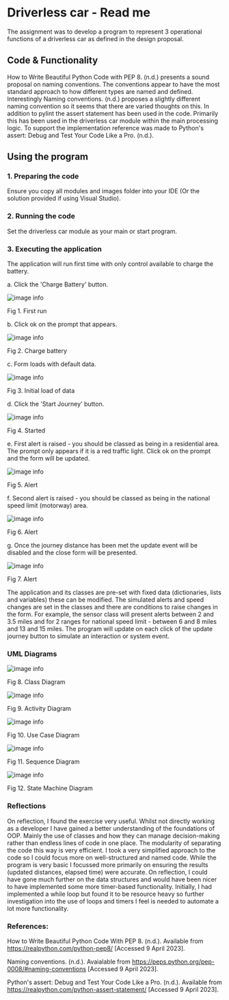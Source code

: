 # Driverless car - Read me
The assignment was to develop a program to represent 3 operational functions of a driverless car as defined in the design proposal.
 
## Code & Functionality
How to Write Beautiful Python Code with PEP 8. (n.d.) presents a sound proposal on naming conventions. The conventions appear to have the most standard approach to how
different types are named and defined. Interestingly
Naming conventions. (n.d.) proposes a slightly different naming convention so it seems that there are varied thoughts on this. In
addition to pylint the assert statement has been used in the code. Primarily this has been used in the driverless
car module within the main processing logic. To support the implementation reference was made to Python's assert: Debug and Test Your
Code Like a Pro. (n.d.).

## Using the program

### 1. Preparing the code
Ensure you copy all modules and images folder into your IDE (Or the solution provided if using Visual Studio).

### 2. Running the code
Set the driverless car module as your main or start program.

### 3. Executing the application
The application will run first time with only control available to charge the battery. 

a. Click the 'Charge Battery' button.

![image info](./images/chargebattery.jpg)

Fig 1. First run

b. Click ok on the prompt that appears.

![image info](./images/chargebatteryok.jpg)

Fig 2. Charge battery

c. Form loads with default data.

![image info](./images/ready.jpg)

Fig 3. Initial load of data

d. Click the 'Start Journey' button.

![image info](./images/started.jpg)

Fig 4. Started

e. First alert is raised - you should be classed as being in a residential area. The prompt only appears if it is a red traffic light. Click ok on the prompt and the form will be updated.

![image info](./images/firstalert.jpg)

Fig 5. Alert

f. Second alert is raised - you should be classed as being in the national speed limit (motorway) area. 

![image info](./images/secondalert.jpg)

Fig 6. Alert

g. Once the journey distance has been met the update event will be disabled and the close form will be presented.  

![image info](./images/finish.jpg)

Fig 7. Alert

The application and its classes are pre-set with fixed data (dictionaries, lists and variables) these can be modified. The simulated alerts and speed changes are set in the classes and there are conditions to raise changes in the form. For example, the sensor class will present alerts between 2 and 3.5 miles and for 2 ranges for national speed limit - between 6 and 8 miles and 13 and 15 miles. The program will update on each click of the update journey button to simulate an interaction or system event.

### UML Diagrams

![image info](./images/classdiagram.jpg)

Fig 8. Class Diagram

![image info](./images/activitydiagram.jpg)

Fig 9. Activity Diagram

![image info](./images/usecasediagram.jpg)

Fig 10. Use Case Diagram

![image info](./images/sequencediagram.jpg)

Fig 11. Sequence Diagram

![image info](./images/statediagram.jpg)

Fig 12. State Machine Diagram


### Reflections
On reflection, I found the exercise very useful. Whilst not directly working as a developer I have gained a better understanding of the foundations of OOP. Mainly the use of classes and how they can manage decision-making rather than endless lines of code in one place. The modularity of separating the code this way is very efficient. I took a very simplified approach to the code so I could focus more on well-structured and named code. While the program is very basic I focussed more primarily on ensuring the results (updated distances, elapsed time) were accurate. On reflection, I could have gone much further on the data structures and would have been nicer to have implemented some more timer-based functionality. Initially, I had implemented a while loop but found it to be resource heavy so further investigation into the use of loops and timers I feel is needed to automate a lot more functionality.



### References:
How to Write Beautiful Python Code With PEP 8. (n.d.). Available from https://realpython.com/python-pep8/
[Accessed 9 April 2023].

Naming conventions. (n.d.). Avaialable from https://peps.python.org/pep-0008/#naming-conventions
[Accessed 9 April 2023].

Python's assert: Debug and Test Your Code Like a Pro. (n.d.). Available from https://realpython.com/python-assert-statement/
[Accessed 9 April 2023].